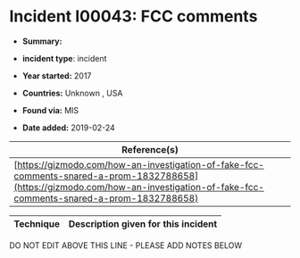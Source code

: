 # Incident I00043: FCC comments

* **Summary:** 

* **incident type**: incident

* **Year started:** 2017

* **Countries:** Unknown , USA

* **Found via:** MIS

* **Date added:** 2019-02-24


| Reference(s) |
| --------- |
| [https://gizmodo.com/how-an-investigation-of-fake-fcc-comments-snared-a-prom-1832788658](https://gizmodo.com/how-an-investigation-of-fake-fcc-comments-snared-a-prom-1832788658) |

 

| Technique | Description given for this incident |
| --------- | ------------------------- |


DO NOT EDIT ABOVE THIS LINE - PLEASE ADD NOTES BELOW